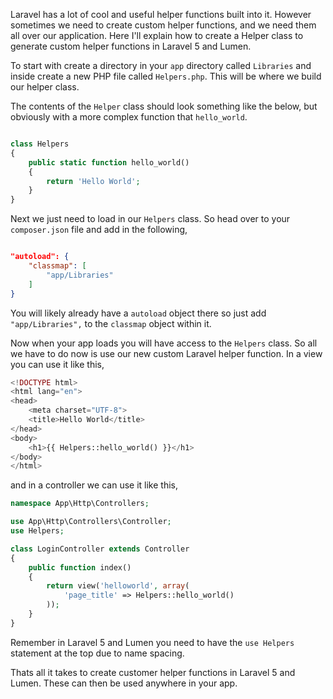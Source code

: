 Laravel has a lot of cool and useful helper functions built into it. However sometimes we need to create custom helper functions, and we need them all over our application. Here I'll explain how to create a Helper class to generate custom helper functions in Laravel 5 and Lumen. 

To start with create a directory in your `app` directory called `Libraries` and inside create a new PHP file called `Helpers.php`. This will be where we build our helper class. 

The contents of the `Helper` class should look something like the below, but obviously with a more complex function that `hello_world`.

```php

class Helpers
{
	public static function hello_world()
	{
		return 'Hello World';
	}   
}

```

Next we just need to load in our `Helpers` class. So head over to your `composer.json` file and add in the following,

```json

"autoload": {
	"classmap": [
		"app/Libraries"
	]
}

```

You will likely already have a `autoload` object there so just add `"app/Libraries",` to the `classmap` object within it. 

Now when your app loads you will have access to the `Helpers` class. So all we have to do now is use our new custom Laravel helper function. In a view you can use it like this,

```php
<!DOCTYPE html>
<html lang="en">
<head>
	<meta charset="UTF-8">
	<title>Hello World</title>
</head>
<body>
	<h1>{{ Helpers::hello_world() }}</h1>
</body>
</html>

```

and in a controller we can use it like this,

```php
namespace App\Http\Controllers;

use App\Http\Controllers\Controller;
use Helpers;

class LoginController extends Controller
{
	public function index()
	{
		return view('helloworld', array(
			'page_title' => Helpers::hello_world()
		));
	}
}
```

Remember in Laravel 5 and Lumen you need to have the `use Helpers` statement at the top due to name spacing. 

Thats all it takes to create customer helper functions in Laravel 5 and Lumen. These can then be used anywhere in your app.
